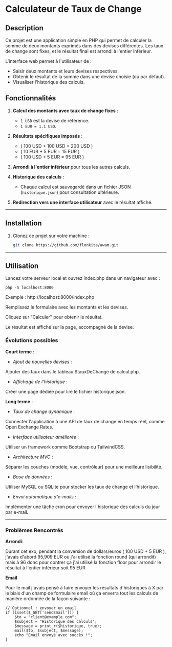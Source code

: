 # Calculateur de Taux de Change

## Description
Ce projet est une application simple en PHP qui permet de calculer la somme de deux montants exprimés dans des devises différentes. Les taux de change sont fixes, et le résultat final est arrondi à l'entier inférieur.

L'interface web permet à l'utilisateur de :
- Saisir deux montants et leurs devises respectives.
- Obtenir le résultat de la somme dans une devise choisie (ou par défaut).
- Visualiser l'historique des calculs.

## Fonctionnalités
1. **Calcul des montants avec taux de change fixes** :
   - `1 USD` est la devise de référence.
   - `1 EUR = 1.1 USD`.

2. **Résultats spécifiques imposés** :
   - ( 100 USD + 100 USD = 200 USD )
   - ( 10 EUR + 5 EUR = 15 EUR )
   - ( 100 USD + 5 EUR = 95 EUR )

3. **Arrondi à l'entier inférieur** pour tous les autres calculs.

4. **Historique des calculs** :
   - Chaque calcul est sauvegardé dans un fichier JSON (`historique.json`) pour consultation ultérieure.

5. **Redirection vers une interface utilisateur** avec le résultat affiché.

---

## Installation

1. Clonez ce projet sur votre machine :
   ```bash
   git clone https://github.com/flonkita/awam.git
   ```

---

## Utilisation
Lancez votre serveur local et ouvrez index.php dans un navigateur avec : 
```
php -S localhost:8000
```
Exemple : http://localhost:8000/index.php

Remplissez le formulaire avec les montants et les devises.

Cliquez sur "Calculer" pour obtenir le résultat.

Le résultat est affiché sur la page, accompagné de la devise.

### Évolutions possibles

**Court terme** :
- *Ajout de nouvelles devises* :

Ajouter des taux dans le tableau $tauxDeChange de calcul.php.

- *Affichage de l'historique* :

Créer une page dédiée pour lire le fichier historique.json.

**Long terme** :

- *Taux de change dynamique* :

Connecter l'application à une API de taux de change en temps réel, comme Open Exchange Rates.

- *Interface utilisateur améliorée* :

Utiliser un framework comme Bootstrap ou TailwindCSS.

- *Architecture MVC* : 

Séparer les couches (modèle, vue, contrôleur) pour une meilleure lisibilité.

- *Base de données* : 

Utiliser MySQL ou SQLite pour stocker les taux de change et l’historique.

- *Envoi automatique d'e-mails* :

Implémenter une tâche cron pour envoyer l'historique des calculs du jour par e-mail.

---
### Problèmes Rencontrés

**Arrondi**: 

Durant cet exo, pendant la conversion de dollars/euros ( 100 USD + 5 EUR ), j'avais d'abord 95,909 EUR où j'ai utilisé la fonction round (qui arrondit) mais à 96 donc pour contrer ça j'ai utilisé la fonction floor pour arrondir le résultat à l'entier inférieur soit 95 EUR

**Email**

Pour le mail j'avais pensé à faire envoyer les résultats d'historiques à X par le biais d'un champ de formulaire email où ça enverra tout les calculs de manière ordonnée de la façon suivante :
```
// Optionnel : envoyer un email
if (isset($_GET['sendEmail'])) {
    $to = "client@example.com";
    $subject = "Historique des calculs";
    $message = print_r($historique, true);
    mail($to, $subject, $message);
    echo "Email envoyé avec succès !";
}
```